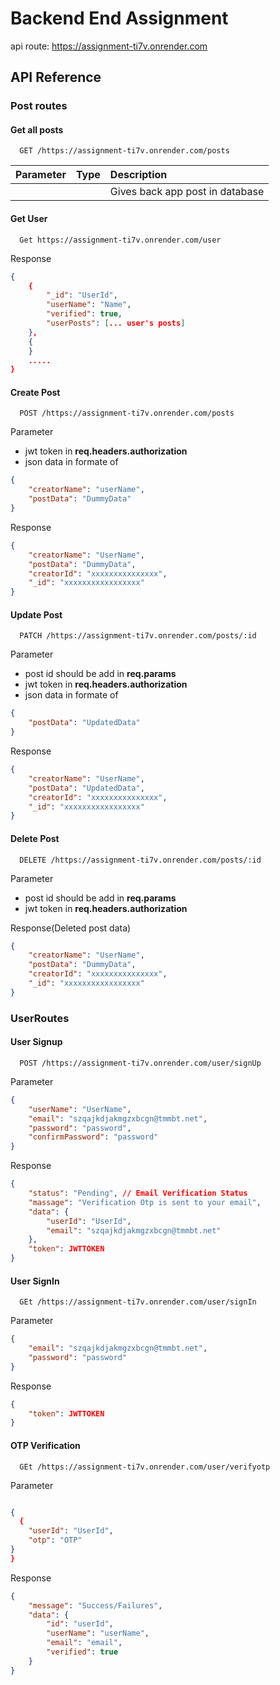 # Backend End Assignment

api route: https://assignment-ti7v.onrender.com

## API Reference

### Post routes

#### Get all posts

```http
  GET /https://assignment-ti7v.onrender.com/posts
```

| Parameter | Type | Description                     |
| :-------- | :--- | :------------------------------ |
|           |      | Gives back app post in database |

#### Get User

```http
  Get https://assignment-ti7v.onrender.com/user
```

Response

```json
{
    {
        "_id": "UserId",
        "userName": "Name",
        "verified": true,
        "userPosts": [... user's posts]
    },
    {
    }
    .....
}

```

#### Create Post

```http
  POST /https://assignment-ti7v.onrender.com/posts
```

Parameter

-   jwt token in **req.headers.authorization**
-   json data in formate of

```json
{
    "creatorName": "userName",
    "postData": "DummyData"
}
```

Response

```json
{
    "creatorName": "UserName",
    "postData": "DummyData",
    "creatorId": "xxxxxxxxxxxxxxx",
    "_id": "xxxxxxxxxxxxxxxxx"
}
```

#### Update Post

```http
  PATCH /https://assignment-ti7v.onrender.com/posts/:id
```

Parameter

-   post id should be add in **req.params**
-   jwt token in **req.headers.authorization**
-   json data in formate of

```json
{
    "postData": "UpdatedData"
}
```

Response

```json
{
    "creatorName": "UserName",
    "postData": "UpdatedData",
    "creatorId": "xxxxxxxxxxxxxxx",
    "_id": "xxxxxxxxxxxxxxxxx"
}
```

#### Delete Post

```http
  DELETE /https://assignment-ti7v.onrender.com/posts/:id
```

Parameter

-   post id should be add in **req.params**
-   jwt token in **req.headers.authorization**

Response(Deleted post data)

```json
{
    "creatorName": "UserName",
    "postData": "DummyData",
    "creatorId": "xxxxxxxxxxxxxxx",
    "_id": "xxxxxxxxxxxxxxxxx"
}
```

### UserRoutes

#### User Signup

```http
  POST /https://assignment-ti7v.onrender.com/user/signUp
```

Parameter

```json
{
    "userName": "UserName",
    "email": "szqajkdjakmgzxbcgn@tmmbt.net",
    "password": "password",
    "confirmPassword": "password"
}
```

Response

```json
{
    "status": "Pending", // Email Verification Status
    "massage": "Verification Otp is sent to your email",
    "data": {
        "userId": "UserId",
        "email": "szqajkdjakmgzxbcgn@tmmbt.net"
    },
    "token": JWTTOKEN
}

```

#### User SignIn

```http
  GEt /https://assignment-ti7v.onrender.com/user/signIn
```

Parameter

```json
{
    "email": "szqajkdjakmgzxbcgn@tmmbt.net",
    "password": "password"
}
```

Response

```json
{
    "token": JWTTOKEN
}

```

#### OTP Verification

```http
  GEt /https://assignment-ti7v.onrender.com/user/verifyotp
```

Parameter

```json

{
  {
    "userId": "UserId",
    "otp": "OTP"
}
}


```

Response

```json
{
    "message": "Success/Failures",
    "data": {
        "id": "userId",
        "userName": "userName",
        "email": "email",
        "verified": true
    }
}
```
